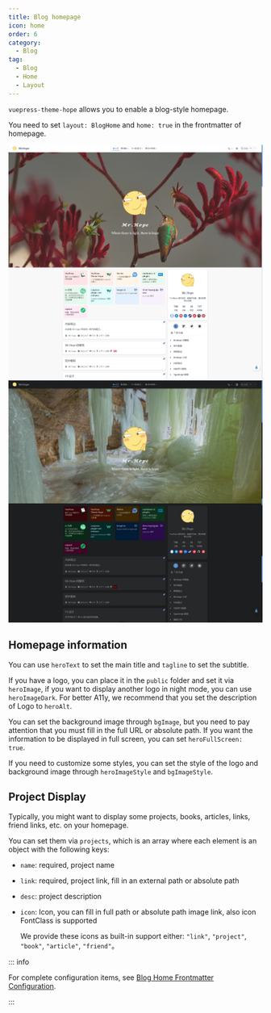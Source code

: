 ```yaml
---
title: Blog homepage
icon: home
order: 6
category:
  - Blog
tag:
  - Blog
  - Home
  - Layout
---
```


`vuepress-theme-hope` allows you to enable a blog-style homepage.

You need to set `layout: BlogHome` and `home: true` in the frontmatter of homepage.

<!-- more -->

![Homepage screenshot](./assets/blog-light.jpg#light)
![Homepage screenshot](./assets/blog-dark.jpg#dark)

## Homepage information

You can use `heroText` to set the main title and `tagline` to set the subtitle.

If you have a logo, you can place it in the `public` folder and set it via `heroImage`, if you want to display another logo in night mode, you can use `heroImageDark`. For better A11y, we recommend that you set the description of Logo to `heroAlt`.

You can set the background image through `bgImage`, but you need to pay attention that you must fill in the full URL or absolute path. If you want the information to be displayed in full screen, you can set `heroFullScreen: true`.

If you need to customize some styles, you can set the style of the logo and background image through `heroImageStyle` and `bgImageStyle`.

## Project Display

Typically, you might want to display some projects, books, articles, links, friend links, etc. on your homepage.

You can set them via `projects`, which is an array where each element is an object with the following keys:

- `name`: required, project name
- `link`: required, project link, fill in an external path or absolute path
- `desc`: project description
- `icon`: Icon, you can fill in full path or absolute path image link, also icon FontClass is supported

  We provide these icons as built-in support either: `"link"`, `"project"`, `"book"`, `"article"`, `"friend"`。

::: info

For complete configuration items, see [Blog Home Frontmatter Configuration](../../config/frontmatter/blog-home.md).

:::
